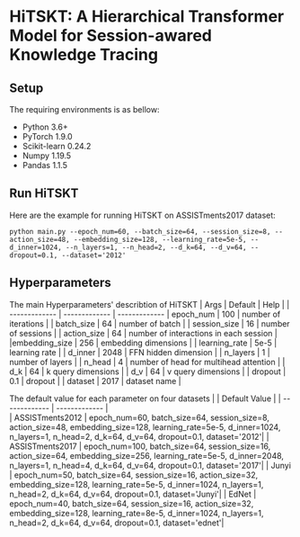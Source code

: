 # HiTSKT: A Hierarchical Transformer Model for Session-awared Knowledge Tracing

## Setup
The requiring environments is as bellow:
- Python 3.6+
- PyTorch 1.9.0
- Scikit-learn 0.24.2
- Numpy 1.19.5
- Pandas 1.1.5

## Run HiTSKT
Here are the example for running HiTSKT on ASSISTments2017 dataset:
```
python main.py --epoch_num=60, --batch_size=64, --session_size=8, --action_size=48, --embedding_size=128, --learning_rate=5e-5, --d_inner=1024, --n_layers=1, --n_head=2, --d_k=64, --d_v=64, --dropout=0.1, --dataset='2012'
```


## Hyperparameters
The main Hyperparameters' describtion of HiTSKT
| Args          |  Default      |              Help              | 
| ------------- | ------------- |         -------------
| epoch_num     |    100        |    number of iterations        |
| batch_size    |    64         |      number of batch           |
| session_size  |    16         |      number of sessions        |
| action_size   |    64         |  number of interactions in each session  |
|embedding_size |    256        |      embedding dimensions      |
| learning_rate |    5e-5       |      learning rate             |
| d_inner       |    2048       |      FFN hidden dimension      |
| n_layers      |    1          |      number of layers          |
| n_head        |    4          |   number of head for multihead attention           |
| d_k           |    64         |      k query dimensions        |
| d_v           |    64         |      v query dimensions        |
| dropout       |    0.1        |      dropout                   |
| dataset       |    2017       |      dataset name              |

The default value for each parameter on four datasets
|                 |  Default Value     |
| -------------         | -------------      |  
| ASSISTments2012       | 	epoch_num=60, batch_size=64, session_size=8, action_size=48, embedding_size=128, learning_rate=5e-5, d_inner=1024, n_layers=1, n_head=2, d_k=64, d_v=64, dropout=0.1, dataset='2012'|
| ASSISTments2017       | 	epoch_num=100, batch_size=64, session_size=16, action_size=64, embedding_size=256, learning_rate=5e-5, d_inner=2048, n_layers=1, n_head=4, d_k=64, d_v=64, dropout=0.1, dataset='2017'|
| Junyi       | 	epoch_num=50, batch_size=64, session_size=16, action_size=32, embedding_size=128, learning_rate=5e-5, d_inner=1024, n_layers=1, n_head=2, d_k=64, d_v=64, dropout=0.1, dataset='Junyi'|
| EdNet       | 	epoch_num=40, batch_size=64, session_size=16, action_size=32, embedding_size=128, learning_rate=8e-5, d_inner=1024, n_layers=1, n_head=2, d_k=64, d_v=64, dropout=0.1, dataset='ednet'|

